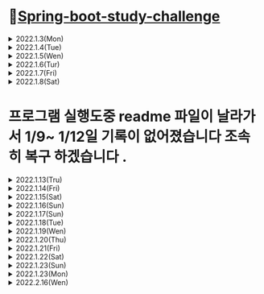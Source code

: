 # 📌[Spring-boot-study-challenge](https://softsquared.notion.site/Spring-Boot-2c133315be4e4e78a5bdf8514cb28bcd)
   
<details>  
<summary> 2022.1.3(Mon)</summary>
<div markdown="1">

## 📝JAVA의 언어적 특성을 찾아보고 정리하기


### 1. 메모리 관리 용이
- 기존의 C언어 같이 point 변수를 통해 메모리를 관리안해도 자동으로 메모리 관리가 가능하다.
### 2. 객체 지향 언어
- 객체를 만들기 위해 클래스를 작성해야하고, 객체와 객체를 연결해 목적에 맞는 프로그램을 만들어야한다.
### 3. 이식성이 높다.
- JAVA로 개발된 프로그램은 JRE이 설치되어있는 모든 OS에서 실행이 가능하다.
### 4. 멀티스레드 지원
- 자바 자체가 Thread 생성 및 제어와 관련된 라이브러리 api 제공하기 때문에 보다 Multi Thread 구현이 가능하다.
### 5. 동적로딩 지원
- 프로그램 실행시 모든 객체 생성하지 않고, 객체가 필요한 시점에 동적로딩해서 객체 생성한다.
유지보수 할 시 해당 클래스만 수정하면 되므로 유지보수에 용이하다.

</div>
</details>

 
<details>
<summary> 2022.1.4(Tue)</summary>
<div markdown="1">

## 📝변수/ 상수/ 자료형/ 특수문자 + 백준문제 풀이
 
### 1. 변수
 - 데이터를 저장하는 공간을 변수라 한다. 
 - 변수명은 숫자로 시작할 수 없다. 
 - _와 $ 문자 이외의 특수 문자 사용할 수 없다. 
 - JAVA 키워드는 변수명으로 사용할 수 없다.
### 2. 상수
 - 변하지 않거나 일정한 값을 가진 수와 양을 의마한다. 주로 Final 키워드를 사용하여 선언한다. 
 Ex) final double PI = 3.141592; // final로 double 데이터 타입 변수명 PI 를 3.141592로 상수선언을 하였다.
### 3. 자료형 
 - 프로그래밍을 할 때 쓰이는 숫자, 문자열 등의 자료 형태로 사용하는 것들을 의미한다. 
 - 논리타입 : boolean (1바이트, True or False)
 - 문자타입 : char (2바이트)
 - 정수타입 : byte (1바이트), short (2바이트), int (4바이트), long(8바이트)
 - 실수타입 : float(4바이트), double(8바이트)
### 4. 특수문자
- 자바에서 출력문에서 특수문자가 나오는경우, 그 다음 문자를 인식해 상황에 맞게 처리하는 Escape Sequence를 통해 처리한다.    
 
| 입력 | 출력 |    
| :---: | :----: |    
| \ | 에러 |    
| \\ | \ |
| \' | ' |
| \" | " |
| ( | ( |
| \( | Error |
| / | / |
| \/ | Error |
| \n | 줄 바꿈 |
| \r | 줄 맨 처음으로 |
| \t | tab |
| \b | 백스페이스 |
| \0 | 빈 칸 |
### 5. 백준문제 풀이 
 - 백준 단계1 입출력과 사칙연산 11문제 풀이 완료    
 
 ![백준_기본](https://user-images.githubusercontent.com/42793489/148000764-9ba92dcf-48f3-4a84-abe1-2bd36a94d261.PNG)

</div>
</details>

<details>
<summary> 2022.1.5(Wen)</summary>
<div markdown="1">    

 
## 📝연산자/조건문/반복문1 + 백준문제 풀이    
 ### 1. 연산자
 - 연산식은 연산자를 통해 하나의 값을 산출한다.
 - 피 연산자의 수의 따라 단항 연산자, 이항연산자, 삼항 연산자로 구분되어진다.
 - 연산자 종류
 
 | 연산자 종류 | 연산자 | 피연산자수 | 설명 |   
 | :---: | :----: | :----: | :----: |  
 | 산술연산 | +,-,*,/,% | 이항 | 사칙연산 및 계산 |
 | 부호 | +,- | 단항 | 정수, 실수 타입에 부호 |
 | 문자열 | + | 이항 | 문자형 변수 2개를 연결시킴 |
 | 대입 연산 | =,+= ,-=, *=, <<= ...etc | 이항 | 우변의 값을 좌변 변수에 대입 |
 | 증감 연산 | ++, -- | 단항 | 1만큼 증가/ 감소 |
 | 비교 연산 | ==, !=, <, >, <= ..etc | 이항 | 좌 우변 값 비교 |
 | 논리 연산 | !, &, ||, &&| 이항,단항 | 논리적 NOT, AND, OR 연산 |
 | 조건 연산 | (조건식)? A : B | 삼항 | 조건식에 따라 참일경우 A, 거짓이면 B |
 | 비트 | ~,&,^ | 단항, 이항 | 비트식 NOT, AND, OR 연산 |
 | 비트 쉬프트 | >>,<<,>>> | 이항 | 비트를 좌 or 우측으로 이동 |
 
 - 연산 우선순위  
 1. 단항 - 이항 - 삼항 순으로 우선운위 갖는다.
 2. 산술 - 비교, 논리 - 대입 연산자 순으로 우선순위 갖는다.
 ### 2. 조건문
 - 프로그래밍할 때 일어 날 수 있는 상황조건을 판단해서 그 상황에 맞게 처리하는것이 조건문이다. 
 
 ##### <h4> 2-1 if문
 - if(조건문)에 사용한 조건문으로 참과 거짓을 판단한다.
 - else if 를 사용하여 다중조건 판단을 가능하게 한다. 
 - if 와 else if 조건을 충족 못하는 조건들은 else 문장으로 수행된다.
 
 
 ##### <h4> 2-2 switch/case문
 - 입력변수의 값과 일치하는 case 입력값에 따라 해당 case 문에 속한 문장이 실행된다. case 문장안에 break 문장을 통해 case 문장 실행 뒤 switch 문을 빠져 나간다.
 - 입력값이 정형화 되어있는 경우에는 switch/case 문장을 사용하는것이 편리하다. 
 
 ### 3. 백준문제 풀이
 - if 문 백준 5문제
 
 ![백준_if문](https://user-images.githubusercontent.com/42793489/148174171-5dd8016e-bf28-4cda-a71d-c2da6c8118f7.PNG)

 
 - while 문 백준 3문제
 
 ![백준_while문](https://user-images.githubusercontent.com/42793489/148174178-8cbb3950-6702-42c3-bbcb-43e578a23643.PNG)

</div>
</details>
 
 
<details>
<summary> 2022.1.6(Tur)</summary>
<div markdown="1">  
 
 ## 📝연산자/조건문/반복문2 + 백준문제 풀이 
 ### 1. 반복문
 ##### <h4> 1-1 while 문
 - 조건이 참인 동안 while문 아래의 문장을 반복하여 수행한다. 
 - while문 강제로 멈춰야 하는경우 break 호출하여 while 문 빠져 나가게 한다.
 - while 문 조건문으로 돌아가기 위해 continue 를 호출하여 다시 while문으로 돌아간다.
 
 ##### <h4> 1-2 for 문
 - 세미콜론(;)으로 구분을 한다. 
 - while문과 동일하게 continue를 사용해서 for 문 처음으로 돌아가서 사용이 가능하다. 
 
  ### 2. 백준 for문 문제풀이
 
 ![백준_for문](https://user-images.githubusercontent.com/42793489/148317500-8c39860d-2a55-4042-85b5-ea51ab1856c5.PNG)

 </div>
</details>
 
<details>
<summary> 2022.1.7(Fri)</summary>
<div markdown="1">  
 
 ## 📝객체지향 프로그래밍, 클래스와 인스턴스 개념 알아보고 실습하기
 ### 1. 객체지향 프로그래밍 
 - C언어처럼 실행하고자 하는 절차를 정하고, 절차대로 프로그래밍 하는 방법을 절차지향 프로그래밍이라고 한다. 그러나. 현실에서는 단순히 일련의 행위가 아니라 각 물체 간의 관계, 상호작용 등 훨씬 복잡하게 구성되어 있다.
 - 객체 지향 프로그래밍은 절차 지향 프로그래밍의 이러한 단점을 극복하고 물체를 객체로 표현하고, 관계, 상호 작용을 프로그램으로 나타낸다.
 - 자판기를 객체 지향 프로그램으로 구현하면, 관련 물체들을 객체로 추출하고, 이들의 상호작용에 필요한 함수(메소드)와 변수(필드)를 설계를 및 구현한다.
 
 ### 2. 클래스와 인스턴스
 - 클래스는 객체를 만들어 내기 위한 설계 혹은 틀이다.
 - 클래스에 선언된 모양 그대로 생성된 실체가 객체이다. 이러한 연유로 객체를 클래스의 인스턴스라고도 부른다.
 - 하나의 클래스에 여러개의 객체들이 생성될수 있다. 각 객체들은 동일한 속성을 가지고 있지만, 자신만의 고유한 값을 가짐으로 구분된다. 
 
 ### 3. 실습
 
 <details>

<summary> 백준문제 1712번 손익분기점 계산 문제 class 를 이용해서 풀이</summary>
<div markdown="2">
 
 - 소스코드
 
 ![백준_손익분기점_클래스사용_code](https://user-images.githubusercontent.com/42793489/148509965-4e62239e-30f5-4e68-a779-d803c1ef13a8.PNG)

 - 문제풀이 결과 
 
 ![백준_손익분기점_클래스사용](https://user-images.githubusercontent.com/42793489/148510001-6c265268-b73e-44ee-b1d1-a96346804a60.PNG)
 </div>
</details>
 
 <details>

<summary> 백준문제 2292번 벌집 문제 class 를 이용해서 풀이</summary>
<div markdown="2">
 
 - 소스코드
 
![백준_벌집_code](https://user-images.githubusercontent.com/42793489/148516881-8c9ee82a-d531-47c7-8a88-56766f85672b.PNG)


 - 문제풀이 결과 
 
 ![백준_벌집](https://user-images.githubusercontent.com/42793489/148516904-5ace6ae7-b6e2-4b3c-b5f2-a2c7682bc602.PNG)


 </div>
</details>

 </div>
</details>
 
 
  
<details>

<summary> 2022.1.8(Sat) </summary>
<div markdown="1">
 
 ## 📝 상속 / 캡슐화 / 다형성
 
 ### 1. 상속
 - 자식 클래스가 부모 클래스의 기능을 그대로 물려 받을 수 있는 것이 상속이다.
 - 부모 클래스의 private 접근 제한을 갖는 필드 및 메소드는 자식이 물려받을수 없다.
 - 상속 받고자 하는 자식 클래스 옆에 extends 키워드를 붙이고, 상속할 부모 클래스를 작성한다.
 ``` JAVA
 public class parent {};
 public class Child extends parent {}:
 ```
 
 - 상속할 부모는 오직 1명 뿐이다. 다음은 동작하지 않는 코드이다.
 ``` JAVA
 public class parent {};
 public class parent2 {};
 public class Child extends parent, parent2 {}:
 ```
 
 ### 2. 캡슐화
 - 변수와 함수를 하나의 클래스로 묶고 외부에서 쉽게 접근하지 못하도록 하는것 은닉화가 핵심이다. 
 - 외부에서 객체 접근하는데 있어서 정보를 숨기고 객체의 연산을 통해서만 접근가능하게 하는것이다. 
 - 외부에서 특정 객체의 데이터 및 함수를 직접 접근을 막음으로써 변경을 못하게 하고 시스템 확장시 오류를 최소화 할 수 있다는 점에서 은닉화는 장점이 된다. 
 - 캡슐화를 위한 접근 제어자
  ``` JAVA
 public class parent1 {
     private int val1; // 동일한 클래스안에서만 접근이 가능하고, 외부에서는 접근이 불가능하다.
 }; // 다른패키지에서 인스턴스(객체) 생성가능하다.
 private class parent2 {}; //동일한 클래스안에서만 접근이 가능하고,  상속은 안된다.
 protected class parent3 {}; //동일한 패키지 안에서 사용가능하고, 다른 외부 패키지라도 상속받은 클래스에는 접근 가능 
 ```
 ### 3. 다형성 
 - 하나의 객체가 여러 타입을 가질수있는 특징을 다형성이라고한다.
 - JAVA 에서 다형성은 부모 클래스 타입의 참조 변수로 자식 클래스 타입의 인스턴스를 참조할 수 있도록 구현되고 있다.
 - JAVA 에서 부모클래스는 다중상속을 지원하지 않지만, 인터페이스는 더 추상적이기때문에 여러 인터페이스를 상속받는 다중 상속을 지원한다.
 ``` JAVA
 public class child {};
 public class parent {};
 public class child extends parent implements parents1, parents2 {}: // child 객체는 parents 클래스의 객체이면서, parents1, parents2 인터페이스의 객체이기도 하다. 
 ```
 </div>
</details>

<h1> 프로그램 실행도중 readme 파일이 날라가서 1/9~ 1/12일 기록이 없어졌습니다 조속히 복구 하겠습니다 .</h1>
 
<details>

<summary> 2022.1.13(Tru) </summary>
<div markdown="1">

## 📝자바 프로그래밍 실습

### 1. 프로그램 소개

- 프로그래머스 문제 [멀쩡한 삼각형](https://programmers.co.kr/learn/courses/30/lessons/62048?language=java) 풀이

- [소스코드](https://github.com/hyujikoh/spring-boot-study/blob/main/spring-boot/src/spring_boot.java)

- 결과 </br>
 ![image](https://user-images.githubusercontent.com/42793489/149349512-1ac7adae-95bc-4fde-a83a-4bebc23f27fd.png)

- 아쉬운점 </br>
해당 문제를 gui로 구현을 하면 좀더 한눈에 알아보기 쉬운 프로그램라는걸 알게되었지만 구현하지 못한것이 아쉬움이 남았습니다.</br>

 
 </div>
</details>

 
<details>

<summary> 2022.1.14(Fri) </summary>
<div markdown="1">

## 📝 스프링부트 개념 찾아보고 정리하기


### 스프링
- 개념    
 자바를 기반으로 한 웹 어플리케이션 프레임워크 

- 특징
  - 내장된 서버(ex. tomcat, apache 등...) 제공해서 독집 실행이 가능한 어플 개발을 지원한다.      
  - 다양한 starter  제공하어 빌드 도구 구성에 대해서 간소화 가능
  - actuator  어플에 대한 모니터링과 관리를 보다 쉽게 할 수 있다. 
 - 스프링 부트 적용 유무에 대해 차이    
   - 없는 경우 스프링 web , mvc, json같이 라이브러리 의존성 들을 추가해야한다. 또, 의존성 관리 , 서버 설정 개발 후 빌드, 배포 할 때 여러가지 설정들을 직접 다 진행하는것이 단점    
   - 있는 경우 일반 자바 어플리케이션 형태로 빌드 배포가 가능한 형태로 스프링 부트 프로젝트를 만들수있다. 또, 개발할때 사용되는 서버가 기본적으로 내장 되어있고,    
 따라서 별도의 톰캣 설정을 web.xml이나 서버 설정에서 하지 않는다.
 스프링 부트는 starter 를 제공하기 때문에 웹어플에 필요한 기본 라이브러리를 포함하기 때문에 의존성과 같은 별도의 설정을 할 필요가 없다
 
 - 기능 : starter , auto configuration, actuator
   - starter : 스프링에서 사용되는 라이브러리들의 의존 관계를 보다 간편하게 설정 할 수 있다.
   - auto configuration : 어플리케이션 기능에 대한 자동 설정을 제공함
   - actuator : 스프링 어플리케이션을 모니터링를 하기 위한 상태 제공
 
</div>
</details>

 
 
<details>
<summary> 2022.1.15(Sat) </summary>
<div markdown="1">
 
### IntelliJ 설치 및 실행

- 설치 및 결과

![image](https://user-images.githubusercontent.com/42793489/149618042-1b2cc886-00b6-4bd6-a9ad-0bd46734ed2b.png)

</div>
</details>
 
 
<details>
<summary> 2022.1.16(Sun) </summary>
<div markdown="1">

## 📝스프링부트 프로젝트 구조 살펴보기 / 의존성 / 내장 웹서버 / JAR / Application.properties 1 

### 1. 📌Today's study    
 
1-1. pom.xml 작성

 ```XML
 <?xml version="1.0" encoding="UTF-8"?>
<project xmlns="http://maven.apache.org/POM/4.0.0"
         xmlns:xsi="http://www.w3.org/2001/XMLSchema-instance"
         xsi:schemaLocation="http://maven.apache.org/POM/4.0.0 http://maven.apache.org/xsd/maven-4.0.0.xsd">
    <modelVersion>4.0.0</modelVersion>
    <parent>
        <groupId>org.springframework.boot</groupId>
        <artifactId>spring-boot-starter-parent</artifactId>
        <version>2.6.2</version>
        <relativePath/> <!-- lookup parent from repository -->
    </parent>
    <groupId>org.example</groupId>
    <artifactId>hello-boot</artifactId>
    <version>1.0-SNAPSHOT</version>

    <dependencies>
        <dependency>
            <groupId>org.springframework.boot</groupId>
            <artifactId>spring-boot-starter-web</artifactId>
        </dependency>

        <dependency>
            <groupId>org.springframework.boot</groupId>
            <artifactId>spring-boot-starter-test</artifactId>
            <scope>test</scope>
        </dependency>
    </dependencies>

    <build>
        <plugins>
            <plugin>
                <groupId>org.springframework.boot</groupId>
                <artifactId>spring-boot-maven-plugin</artifactId>
            </plugin>
        </plugins>
    </build>

    <properties>
        <maven.compiler.source>8</maven.compiler.source>
        <maven.compiler.target>8</maven.compiler.target>
    </properties>

</project>
 ```
 
1-2. Structure
 - JAVA 폴더에 io.namusori.hello package 생성후, application 클래스 생성
 
```
 hello-boot
 > src
   > main
     > java
       > io.namosori.hello
          | application.java // 서버 run, 스프링부트의 
          > controller
             | Hellocontroller.java // localhost 서버 연결시 상호작용
 ```
 
 1-3. application.java
 
 ```JAVA
 package io.namosori.hello;

import org.springframework.boot.SpringApplication;
import org.springframework.boot.autoconfigure.SpringBootApplication;

@SpringBootApplication
public class application {
    public static void main(String[] args) {
        SpringApplication.run(application.class, args);
    }
}
 ```
 
 
 1-4. Hellocontroller.java
 
 ```JAVA
 package io.namosori.hello.controller;

import org.springframework.web.bind.annotation.GetMapping;
import org.springframework.web.bind.annotation.RestController;

@RestController
public class Hellocontroller {

    @GetMapping("/spring")
    public String hello(){
        return "2022-01-16-오현직 테스트 완료";
    }
}

```

1-5 실행결과
 
![image](https://user-images.githubusercontent.com/42793489/149650412-89c21a1e-66f0-4ed2-bb28-b87df2e4f291.png)

### 2. 공부한 내용
 #### Annotation
 스프링 부트는 어노테이션을 다양하게 아는 것이 중요하다. SpringBoot의 시작점을 알리는 @SpringBootApplication 어노테이션 뿐만 아니라, 스프링 부트 어노테이션 등의 키워드로 구글링 해서 스프링부트에서 자주 사용되는 다양한 어노테이션을 이해하고 외워두자. 
 
 #### 상속    
 
 pom.xml 파일 안에 artifactId = spring-boot-starter-parent 를 상속 받으므로서  캐릭터 인코딩에 대한 utf-8 에 대한 버전 그리고 자바에 대한 버전과 관련된 properies 설정을 하지 않아도 되고, 
 상속 받은 spring-boot-starter-parent의 부모 spring-boot-dependencies 안에 관련 버전 설정 내용 이 들어가 있기 때문에 따로 설정을 안해도 된디. 
</div>
</details>
 
<details>
<summary> 2022.1.17(Sun) </summary>
<div markdown="1">
 
## 📝 스프링부트 프로젝트 구조 살펴보기 / 의존성 / 내장 웹서버 / JAR / Application.properties 1 

### 1. Today's Study

 - <h3> Spring Boot 설정</h3> 
 
   - Spring boot 사용하지 않는다면, 기본적으로 웹서버(Tomcat, jetty등), Servlet 설정, web.xml, bean 설정 등 전반적인 configuration을 해야하지만, Spring Boot 에서 기본적인 설정이 되어있기 때문에 따로 설정할 필요가 없다.    
 
   - 설정 구성 할 경우   
 
   1. XML 파일을 통한 설정
   2. Class 기반으로 하여 Annotation을 준다. @configuration Annotation을 주고 특정 bean 등록하면 해당 bean 은 설정을 위해 사용되는 클래스다. 그래서 해당 클래스를 등록하고 @configuration 에 정의 되는 그 기능들을 통해 움직이는 필요한 기본 설정을 지원한다.    
 
 - <h3> Annotation </h3>    
 
   1. 전날 공부한 application.java 파일안에 추가한 @SpringBootApplication 문장은 3가지 Annotation을 포함한다.
   2. @SpringBootConfiguration : @configuration이라고 이해해야한다. 
   3. @ComponentScan : 특정 패키지 부터 Annotation이 붙은 클래스들을 (ex. @service 등등) 찾아서 bean 을 등록하는것 즉, Spring bean 객체들을 찾기 위해서 사용하는 Annotation이다. 만약 내가 임의로 생성한 bean 객체라면, 예를들어 어제 공부위해 추가한 Hellocontroller 클래스 파일에서 @RestController라는 Annotation을 갖고 있고, @RestController라는 Annotation은 controller라는 bean 등록 controller 클래스에 bean이 등록되는 Annotation이다 . 
   4. @EnableAutoConfiguration : 자동설정 진행 Annotation, 먼저 componentScan 우리가 등록하고자 하는 bean 들이 쭉 등록이 될거다. 그리고 이후 @EnableAutoConfiguration 이 기능을 통해서 한번더 컴포넌트들을 스캔하면서 bean 등록이 되게 되는데 , 그때 등록된 빈 들은 설정을 위해 사용되는 다양한 빈들이 등록이 된다. 

 - <h3> 내장 웹서버 </h3>
 
   - spring-boot-starter-web 에 기본 내장웹서버가 설정되어있고, 해당 파일을 통해 내장 웹서버를 따로 구축 안해도 되고, 간단하게 다른 웹서버로 변경이 가능하다. 
 
 - <h3> JAR 파일 </h3>
  
   - 여러개의 JAVA Class 파일과, 관련 리소스 및 메타데이터를 하나의 파일로 모아소 플랫폼에 SW배포와 Libary를 배포하기 위한 파일 포맷
</div>
</details>



<details>
<summary> 2022.1.18(Tue) </summary>
<div markdown="1">

## 📝 데이터베이스 개념, Mysql 설치 

### 1. 데이터베이스 개념
 
 
 
 - 넓은 의미에서, 일상생활 속에서 나오는 다양한 정보들이 사회와 밀접한 관계를 맺고 있고, 이러한 일상적인 정보들을 모아 놓은것 자체를 의미한다. 일반적으로 데이터베이스 정의는 기업, 조직, 또는 개인이 필요에 의해 데이터를 일정한 형태로 저장해 놓은 것을 의미한다.
 - 이후 관리 대상이 되는 데이터 양이 많아지고 여러 사람이 동시 여러 용도로 사용하게 되면서 단순히 개인이 관리하는 SW 만으로 한계에 부딪힌다. 이로인해 많은 사용자들이 보다 데이터관리, 데이터 손실 방지, 같은 기본적인 요구사항 만족시키는 DBMS가 나오게 된다.

### 2. 관계형 데이터베이스
 
 - 기능
   - 이상(ANOMALY) 현상, 중복 방지
   - 동시성관리, 병행제어 
   - 메타 데이터 총괄관리할 수 있기 때문에, 데이터의 성격, 속성 또는 표현 방법 등을 체계화를 통한 데이터 표준화 제공
   - 인가된 인증된 사용자만이 참조할 수 있도록 보안기능 제공
   - 조건에 위배되는 데이터 입력, 중요데이터 삭제 방지하여 데이터 무결성(Integrity) 보장
 
 - SQL : 관계형 데이터베이스에서, 데이터 정의 , 데이터 조작, 데이터 제어를 하기 위해 사용되는 언어.
 
### 3. MYSQL 설치 및 실행 결과
 
 - 화면 캡처
![image](https://user-images.githubusercontent.com/42793489/149841846-071eccf6-dabc-4091-a11c-176b335e03c3.png) 

</div>
</details>

 
 
<details>
<summary> 2022.1.19(Wen) </summary>
<div markdown="1">
 

## 📝 Mysql 구조 및 서버 접속하기

### 1. 데이터베이스 구조
 
 - TABLE : 관계형 데이터베이스의 기본 단위, 어느 특정한 주제와 목적으로 만들어지는 일종의 집합
 - SCHEMA : 각각의 테이블을 연관유무에 따라 그룹핑 하고, 아닌 경우 테이블을 분리하여 표현하는 구조
  - 내부 SCHEMA : 데이터베이스가 물리적으로 저장된 형식. 물리적 장치에서 데이터가 실제적으로 저장되는 방법을 표현하는 스키마
  - 개념 SCHEMA : 모든 사용자 관점 통합한 전체 DB 기술한 것 , DB 에 저장되는 데이터와 사용자들간의 관계를 표현 하는 스키마
  - 외부 SCHEMA : 데이터베이스의 개개 사용자나 응용프로그래머가 접근하는 DB 정의하는 스키마
 - DB : 여러 스키마를 그룹화 한 것이 DB

 ### 2. Mysql 서버 접속하기
 
 - bitnami WAMP 설치후 Mysql 동작 하는지 확인
 ![image](https://user-images.githubusercontent.com/42793489/150064279-8347f2ca-13a0-4290-93a5-f21e5ed8a145.png)
 
 - bitnami 가 설치된 경로중 C:\Bitnami\wampstack-8.0.1-0\mysql\bin 폴더안에 mysql 파일 cmd 에서 실행(계정은 root)하여 mysql 서버 접속
![image](https://user-images.githubusercontent.com/42793489/150049511-db0e777d-3c01-4b14-b7aa-c0a2be0372ae.png)
 

 
</div>
</details>
 
 
<details>
<summary> 2022.1.20(Thu) </summary>
<div markdown="1">

## 📝 SQL, 테이블 개념 알아보기
 
### 1. SQL 

- 개념 : 관계형 DB 에서 데이터 정의, 데이터 정의, 데이터 제어 위해 사용되는 언어이다.

- SQL 문장들의 종류

| 명령어 종류 | 명령어 | 설명 |
| :---: | :----: | :---- |
| 데이터 조작어(DML) | SELECT</br>INSERT</br>UPDATE</br>DELETE | 데이터 조회 검색 위한 SELECT와 데이터를 새로운 행에 집어넣는 INSERT, 데이터 삭제와 수정하는 UPDATE 와 DELETE 같이 데이터 조회와 변형을 가하는 명형어를 DML이라 말한다  |
| 데이터 정의어(DDL) | CREATE</br>ALTER</br>DROP</br>RENAME| 테이블과 같은 데이터 구저 정의하는데 사용되는 명령어. 구조를 생성하거나 변경, 삭제, 이름 바꾸는 데이터 구조와 관련된 명령어들을 DDL |
| 데이터 제어어(DCL) | GRANT</br>REVOKE | 데이터베이스에 접근하고 객체 ㅏ용하도록 권한을 주고 회수하는 명령어를 DCL |
| 트랜잭션 제어어(TCL) | COMMIT</br>ROLLBACK | 논리적인 작업의 단위를 묶어서 DML에 의해 조작된 결과를 작업단위(트랜잭션) 별로 제어하는 명령어를 TCL |
 
### 2. TABLE

- 개념 : 데이터를 저장하는 객체로서 관계형 데이터베이스의 기본 단위이다.

| 용어 | 설명 |
| :---: | :--- |
| 테이블 | 행과 칼럼의 2차원 구조를 가진 데이터의 저장 장소이며, DB의 가장 기본적인 개념 |
| 칼럼/열 | 2차원 구조를 가진 테이블에서 세로 방향으로 이루어진 하나하나의 특정 속성 |
| 행 | 2차원 구조를 가진 테이블에서 가로 방향으로 이루어진 연결된 데이터 |


</div>
</details>

<details>
<summary> 2022.1.21(Fri) </summary>
<div markdown="1">
 
## 📝 Mysql INSERT, SELECT, UPDATE, DELETE 실습하기

### 테이블 구축

- springboot 데이터베이스에 pet 테이블 구축
 
- springboot 데이터베이스 구축 및 pet 테이블 구축

![image](https://user-images.githubusercontent.com/42793489/150477538-e81b555b-90e2-47e8-adfb-a126ee40c357.png)
 
![image](https://user-images.githubusercontent.com/42793489/150477859-32e9b657-f81e-4f87-b112-3cfa7dbdbf35.png)

### INSERT, SELECT, UPDATE, DELETE 실습
 
- pet 테이블 INSERT 명령어로 데이터 추가, SELECT 명령어로 데이터 조회
 
![image](https://user-images.githubusercontent.com/42793489/150478081-af2f0b03-6817-4cdf-88f1-b90c36ae5373.png)

- UPDATE 명령어로 데이터 수정 ( NAME = NACHO 라는 데이터의 DEATH 속성 데이터 추가 )

![image](https://user-images.githubusercontent.com/42793489/150478633-02de25e2-9396-42e4-81ef-992538856b17.png)

 - DELETE 명령어로 pet 테이블에 데이터 삭제( sex = m 인 데이터 삭제)

 ![image](https://user-images.githubusercontent.com/42793489/150478846-0e7498d3-1828-44f2-8172-af0c734867d0.png)

</div>
</details>

<details>
<summary> 2022.1.22(Sat) </summary>
<div markdown="1">

## 📝 Mysql JOIN 개념 알아보고 실습하기

 
### 사전 구축
- 테이블 pet 과 테이블 shop 두개의 테이블을 통해 동일한 속성 pet name 을 통해 join 이용 
 > ### pet 테이블 
![image](https://user-images.githubusercontent.com/42793489/150632737-d4091f24-2d8b-4ea7-8f32-4dbce8f27c5e.png)
 
 > ### shop 테이블 
![image](https://user-images.githubusercontent.com/42793489/150632773-67c7855e-8713-4b21-9f58-198bfe4e8b10.png)

 ### 📌 실습
 #### (pet.*,shop.shopName,shop.number 으로 출력)
 
 </br>
 
 > ### inner join result
![image](https://user-images.githubusercontent.com/42793489/150632857-4c0eb56d-19aa-4a16-8ecf-69c1194d2188.png)

 > ### left outer join result
![image](https://user-images.githubusercontent.com/42793489/150632989-4d7fef0b-5365-4f29-a903-69203721c703.png)

 > ### right outer join result
![image](https://user-images.githubusercontent.com/42793489/150633015-4ff2253d-a2a9-4131-8ac3-18933c58775f.png)

</div>
</details>


<details>
<summary> 2022.1.23(Sun) </summary>
<div markdown="1">

## 📝 앞서 진행했던 Spring Boot 복습해보기
 
### user-rest java 파일 생성하여 이름, email, 난수화된 id를 json 형태로 출력

```
 user-rest
 > src
   > main
     > java
       > io.namoosori.rest
          | UserRestApp // 서버 run, 스프링부트의 
          > entity
             | user.java // user의 난수화된 id, 입력화된 이름, email 을 출력하는 테스트 java 파일
 ```
 
1. pom.xml
``` JAVA
<?xml version="1.0" encoding="UTF-8"?>
<project xmlns="http://maven.apache.org/POM/4.0.0"
         xmlns:xsi="http://www.w3.org/2001/XMLSchema-instance"
         xsi:schemaLocation="http://maven.apache.org/POM/4.0.0 http://maven.apache.org/xsd/maven-4.0.0.xsd">
    <modelVersion>4.0.0</modelVersion>
 
    <parent> // spring-boot-starter-parent 상속을 받음 
        <groupId>org.springframework.boot</groupId>
        <artifactId>spring-boot-starter-parent</artifactId>
        <version>2.6.2</version>
        <relativePath/> <!-- lookup parent from repository -->
    </parent>

    <groupId>io.namoosori</groupId>
    <artifactId>user-rest</artifactId>
    <version>1.0-SNAPSHOT</version>
    
    <dependencies> // 초기 설정 위한 spring-boot-starter-web과 user api 구축위한 lombok 의존성주입
        <dependency>
            <groupId>org.springframework.boot</groupId>
            <artifactId>spring-boot-starter-web</artifactId>
        </dependency>

        <dependency>
            <groupId>org.projectlombok</groupId>
            <artifactId>lombok</artifactId>
            <optional>true</optional>
        </dependency>
        <dependency>
            <groupId>org.springframework.boot</groupId>
            <artifactId>spring-boot-starter-test</artifactId>
            <scope>test</scope>
        </dependency>

        <!-- https://mvnrepository.com/artifact/com.google.code.gson/gson -->
        <dependency> //json 타입 데이터 사용 위한 gson 의존성 주입 
            <groupId>com.google.code.gson</groupId>
            <artifactId>gson</artifactId>
            <version>2.8.5</version>
        </dependency>

    </dependencies>

    <build>
        <plugins>
            <plugin>
                <groupId>org.springframework.boot</groupId>
                <artifactId>spring-boot-maven-plugin</artifactId>
                <configuration>
                    <excludes>
                        <exclude>
                            <groupId>org.projectlombok</groupId>
                            <artifactId>lombok</artifactId>
                        </exclude>
                    </excludes>
                </configuration>
            </plugin>
        </plugins>
    </build>


    <properties>
        <maven.compiler.source>17</maven.compiler.source>
        <maven.compiler.target>17</maven.compiler.target>
    </properties>

</project>
```
 
 
2. UserRestApp.class 
```JAVA
 
// 초기 실행 위한 java 파일
package io.namoosori.rest;

import org.springframework.boot.SpringApplication;
import org.springframework.boot.autoconfigure.SpringBootApplication;

@SpringBootApplication
public class UserRestApp {
   public UserRestApp() {
   }

   public static void main(String[] args) {
       SpringApplication.run(UserRestApp.class, args);
   }
}
```
 
3. User.java
``` JAVA
package io.namoosori.rest.entity;

import com.google.gson.Gson;
import lombok.Getter;
import lombok.Setter;
import lombok.ToString;

import java.util.UUID;

@Getter
@Setter
@ToString
public class User {
    private String id;
    private String name;
    private String email;
    public User(){
        this.id = UUID.randomUUID().toString();/** 유저객체가 생성될때마다 랜덤할 아이디를 부여한다**/
    }
    public User(String name, String email){
        /** id 는 랜덤으로 만들어주기 때문에 this ();으로 호출하여 아이디를 생성하고 매개변수로 초기화 **/
        this();
        this.name = name;
        this.email = email;
    }

    /**유저에 데이터를 여러가지 형태로 사용한다 . 우리는 insomnia 라는 restclient라는 클라이언트로 데이터를 주고받을것이다 그 테스트를 위해서 필요한 데이터들이 있다. 샘플데이터를 위해서 entity 에다 static 데이터를 만든다**/
    public static User smaple(){
        return new User("Thomas","dvum0045@gmail.com");
    }
    public static void main(String[] args) {
        User user = new User("kim","kim@gmali.com"); // 객체생성
        /**만약 getsetter 가 나온다면 만약 lombok 을 처음 사용한다면 플러그인을 설치해야한다**/
        /**json 형태로 출력 // **/
        System.out.println(new Gson().toJson(user));
    }
}

```
 
> ### 해당 프로그램 실행결과
![image](https://user-images.githubusercontent.com/42793489/150667499-20e05e9a-61b5-4790-96e1-245c36863b9b.png)

</div>
</details>

<details>
<summary> 2022.1.23(Mon) </summary>
<div markdown="1">

## 📝 앞서 진행했던 java 기본 문법과 SQL문 복습하기 
 
 
### 1. JAVA 기본 문법 복습

> [코딩테스트 연습(전화번호 목록)](https://programmers.co.kr/learn/courses/30/lessons/42577)
``` JAVA
// hashmap 을 통해 문제 풀이
import java.util.HashMap;
import java.util.Map;
class Solution {
    //해시 맵 선언 , 키값은 문자형 value 는 정수형 을 갖는 해시 구조 생성
    public boolean solution(String[] phone_book) {
        Map<String,Integer> map = new HashMap<>();

        //2. HashMap 에 phone_book의 전화번호를 넣는다.
        for(int i=0;i<phone_book.length;i++){
            map.put(phone_book[i],i);
        }
        //모든 전화번호의 substring이 hashmap이 존재하는지 확인
        for(int i=0;i<phone_book.length;i++){
            for (int j=0;j<phone_book[i].length();j++){
                //각 phone_book[i]의 substring 을 추출하여 그것이 hash 값에 존재하는지 여부 판단 
                if(map.containsKey(phone_book[i].substring(0,j))){
                    return false;
                }
            }
        }
        return true;
    }
}
```
``` JAVA
// for 문과 startwith 으로 문제 풀이
import java.util.Arrays;

class Solution {
    public boolean solution(String[] phone_book) {
        // phoneBook 정렬 
        Arrays.sort(phone_book);
        //for 문 사용 하여 앞번호가 뒷번호 접두어 인지 확인
        
        for (int i = 0; i < phone_book.length - 1; i++){
          if (phone_book[i + 1].startsWith(phone_book[i])) 
              return false;  
        } 

       
        return true;
    }
}
```
![image](https://user-images.githubusercontent.com/42793489/150726544-5b3a7957-29e5-4616-81c7-eafe173ff31f.png)

### 2. SQL 문 
> [코딩테스트 연습(중복 제거하기)](https://programmers.co.kr/learn/courses/30/lessons/59408)
``` MYSQL
select count(distinct NAME) as count  from ANIMAL_INS;
```
![image](https://user-images.githubusercontent.com/42793489/150711416-aad191d9-b3f6-4033-8731-daff8723fcf8.png)

 
 > [코딩테스트 연습(NULL 처리하기)](https://programmers.co.kr/learn/courses/30/lessons/59410)
``` MYSQL
SELECT ANIMAL_TYPE, IFNULL(NAME,"No name") as NAME,SEX_UPON_INTAKE from ANIMAL_INS;
```
![image](https://user-images.githubusercontent.com/42793489/150717055-8138c239-c101-4313-9ed5-92b568cf0ec4.png)
</div>
</details>

 
 
 <details>
<summary> 2022.2.16(Wen) </summary>
<div markdown="1">
 
 앞써 설치한 nginx 웹서버만으로는 동적인 페이지 구현이 어렵습니다. 여기서 동적인 페이지라 함은 접속할때마다 변하는 페이지를 의미합니다. 그래서 로그인과 게시글 등록이란 것 할 수 있지요. 로그인이나 게시글 등록을 할때마다 페이지가 변하는... 그런 페이지가 바로 동적인 페이지입니다. 어째거나 웹서버의 역할은 정적인 html 웹문서 파일을 웹브라우저에 전송해주는 역활만 하거든요.



로그인과 게시글 등록을 하기위해서는 동적인 페이지 구현이 필요합니다. 또 동적인 페이지를 구현하기위해서는 웹서버 이외의 외부 프로그램에서 처리하는 방법을 사용합니다. 웹서버에서 요청을 받아 그 요청을 외부 프로그램에 넘겨주면, 외부 프로그램은 프로그램 파일을 읽어 html로 반환하는 단계를 거치게 됩니다. 이것을 CGI 라고 합니다. 우리가 설치해볼 php-fpm도 CGI에 해당됩니다.



php 프로그램, php 언어는 아는데.. php-fpm는 뭔가요? PHP FastCGI Process Manager의 약자입니다. FastCGI는 위에서 말한 CGI보다좀더 빠른 버전이라고 할 수 있습니다. CGI는 요청할때마다 새로운 프로세스 생성하여 구동하게 되는 데.. 이렇게 되면 부하가 심할뿐만 느려지게 되어있습니다. 하지만 FastCGI은 요청할때마다 새로운 프로세스 생성하는 것이 아니라 이미 생성한 프로세스를 재활용하는 방법을 사용합니다. 때문에 처리가 빠르다는 장점이 있습니다.



apache의 경우에는 apache용 php 모듈이 있어서 자체적으로 처리하게 되어있습니다. 하지만 nginx에는 그런 모듈따윈 없습니다. 때문에 php-fpm를 따로 설치해서 nginx와 연동시켜야 합니다.


 
 phhmyadmin phpmyadmin이란?
mysql을 GUI로 관리할 수 있는 무료 소프트웨어 도구이다.
 웹기반으로 mysql을 제어할 수 있는 mysql-client
 </div>
</details>
